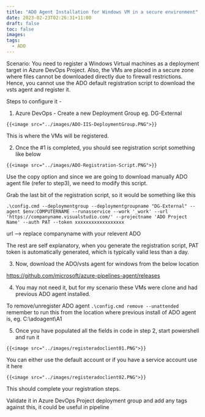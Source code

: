 ```yaml
---
title: "ADO Agent Installation for Windows VM in a secure environment"
date: 2023-02-23T02:26:31+11:00
draft: false
toc: false
images:
tags:
  - ADO
---
```


Scenario: You need to register a Windows Virtual machines as a deployment target in Azure DevOps Project. Also, the VMs are placed in a secure zone where files cannot be downloaded directly due to firewall restrictions. Hence, you cannot use the ADO default registration script to download the vsts agent and register it.

Steps to configure it -

1. Azure DevOps - Create a new Deployment Group eg. DG-External


``` 
{{<image src="../images/ADO-IIS-DeploymentGroup.PNG">}}
```

This is where the VMs will be registered.


2. Once the #1 is completed, you should see registration script something like below

``` 
{{<image src="../images/ADO-Registration-Script.PNG">}}
```

Use the copy option and since we are going to download manually ADO agent file (refer to step3), we need to modify this script.

Grab the last bit of the registration script, so it would be something like this 

```.\config.cmd --deploymentgroup --deploymentgroupname "DG-External" --agent $env:COMPUTERNAME --runasservice --work '_work' --url 'https://companyname.visualstudio.com/' --projectname 'ADO Project Name' --auth PAT --token xxxxxxxxxxxxxxxxxx```

url --> replace companyname with your relevent ADO 

The rest are self explanatory, when you generate the registration script, PAT token is automatically generated, which is typically valid less than a day.

3. Now, download the ADO/vsts agent for windows from the below location

https://github.com/microsoft/azure-pipelines-agent/releases


4. You may not need it, but for my scenario these VMs were clone and had previous ADO agent installed.

To remove/unregister ADO agent ```.\config.cmd remove --unattended``` remember to run this from the location where previous install of ADO agent is, eg. C:\adoagent\A1


5. Once you have populated all the fields in code in step 2, start powershell and run it



``` 
{{<image src="../images/registeradoclient01.PNG">}}
```

You can either use the default account or if you have a service account use it here

``` 
{{<image src="../images/registeradoclient02.PNG">}}
```

This should complete your registration steps. 

Validate it in Azure DevOps Project deployment group and add any tags against this, it could be useful in pipeline







